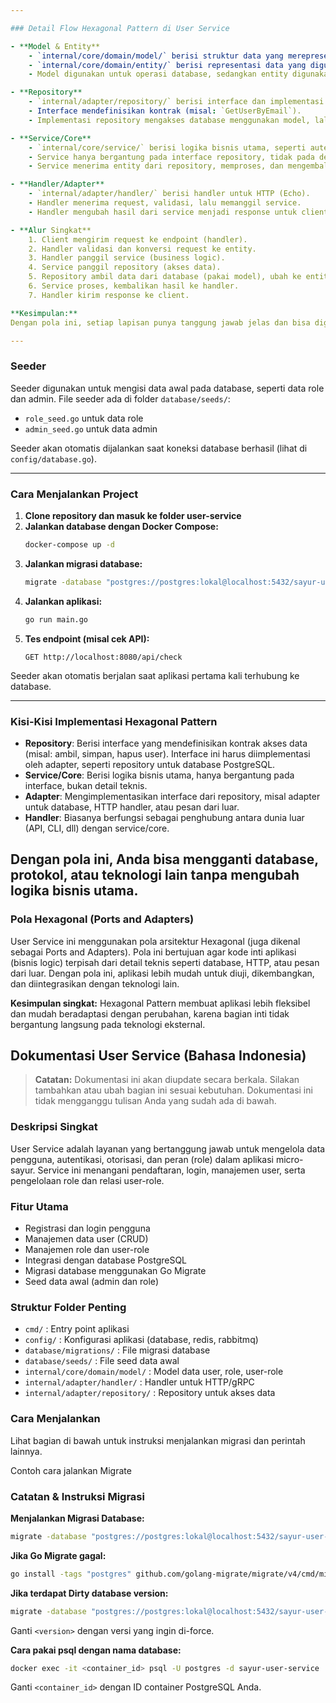 ```yaml
---

### Detail Flow Hexagonal Pattern di User Service

- **Model & Entity**
	- `internal/core/domain/model/` berisi struktur data yang merepresentasikan tabel di database (misal: `User`, `Role`, `UserRole`).
	- `internal/core/domain/entity/` berisi representasi data yang digunakan di business logic (misal: `UserEntity`).
	- Model digunakan untuk operasi database, sedangkan entity digunakan untuk proses di service.

- **Repository**
	- `internal/adapter/repository/` berisi interface dan implementasi repository.
	- Interface mendefinisikan kontrak (misal: `GetUserByEmail`).
	- Implementasi repository mengakses database menggunakan model, lalu mengubah hasilnya ke entity.

- **Service/Core**
	- `internal/core/service/` berisi logika bisnis utama, seperti autentikasi user.
	- Service hanya bergantung pada interface repository, tidak pada detail database.
	- Service menerima entity dari repository, memproses, dan mengembalikan hasil ke handler.

- **Handler/Adapter**
	- `internal/adapter/handler/` berisi handler untuk HTTP (Echo).
	- Handler menerima request, validasi, lalu memanggil service.
	- Handler mengubah hasil dari service menjadi response untuk client.

- **Alur Singkat**
	1. Client mengirim request ke endpoint (handler).
	2. Handler validasi dan konversi request ke entity.
	3. Handler panggil service (business logic).
	4. Service panggil repository (akses data).
	5. Repository ambil data dari database (pakai model), ubah ke entity, kembalikan ke service.
	6. Service proses, kembalikan hasil ke handler.
	7. Handler kirim response ke client.

**Kesimpulan:**
Dengan pola ini, setiap lapisan punya tanggung jawab jelas dan bisa diganti tanpa mengubah lapisan lain. Misal, jika ingin ganti database, cukup ubah implementasi repository saja.

---
```


### Seeder

Seeder digunakan untuk mengisi data awal pada database, seperti data role dan admin. File seeder ada di folder `database/seeds/`:
- `role_seed.go` untuk data role
- `admin_seed.go` untuk data admin

Seeder akan otomatis dijalankan saat koneksi database berhasil (lihat di `config/database.go`).

---

### Cara Menjalankan Project

1. **Clone repository dan masuk ke folder user-service**
2. **Jalankan database dengan Docker Compose:**
	 ```bash
	 docker-compose up -d
	 ```
3. **Jalankan migrasi database:**
	 ```bash
	 migrate -database "postgres://postgres:lokal@localhost:5432/sayur-user-service?sslmode=disable" -path database/migrations up
	 ```
4. **Jalankan aplikasi:**
	 ```bash
	 go run main.go
	 ```
5. **Tes endpoint (misal cek API):**
	 ```http
	 GET http://localhost:8080/api/check
	 ```

Seeder akan otomatis berjalan saat aplikasi pertama kali terhubung ke database.

***

### Kisi-Kisi Implementasi Hexagonal Pattern

* **Repository**: Berisi interface yang mendefinisikan kontrak akses data (misal: ambil, simpan, hapus user). Interface ini harus diimplementasi oleh adapter, seperti repository untuk database PostgreSQL.
* **Service/Core**: Berisi logika bisnis utama, hanya bergantung pada interface, bukan detail teknis.
* **Adapter**: Mengimplementasikan interface dari repository, misal adapter untuk database, HTTP handler, atau pesan dari luar.
* **Handler**: Biasanya berfungsi sebagai penghubung antara dunia luar (API, CLI, dll) dengan service/core.

## Dengan pola ini, Anda bisa mengganti database, protokol, atau teknologi lain tanpa mengubah logika bisnis utama.

### Pola Hexagonal (Ports and Adapters)

User Service ini menggunakan pola arsitektur Hexagonal (juga dikenal sebagai Ports and Adapters). Pola ini bertujuan agar kode inti aplikasi (bisnis logic) terpisah dari detail teknis seperti database, HTTP, atau pesan dari luar. Dengan pola ini, aplikasi lebih mudah untuk diuji, dikembangkan, dan diintegrasikan dengan teknologi lain.

**Kesimpulan singkat:**
Hexagonal Pattern membuat aplikasi lebih fleksibel dan mudah beradaptasi dengan perubahan, karena bagian inti tidak bergantung langsung pada teknologi eksternal.

## Dokumentasi User Service (Bahasa Indonesia)

> **Catatan:** Dokumentasi ini akan diupdate secara berkala. Silakan tambahkan atau ubah bagian ini sesuai kebutuhan. Dokumentasi ini tidak mengganggu tulisan Anda yang sudah ada di bawah.

### Deskripsi Singkat

User Service adalah layanan yang bertanggung jawab untuk mengelola data pengguna, autentikasi, otorisasi, dan peran (role) dalam aplikasi micro-sayur. Service ini menangani pendaftaran, login, manajemen user, serta pengelolaan role dan relasi user-role.

### Fitur Utama

* Registrasi dan login pengguna
* Manajemen data user (CRUD)
* Manajemen role dan user-role
* Integrasi dengan database PostgreSQL
* Migrasi database menggunakan Go Migrate
* Seed data awal (admin dan role)

### Struktur Folder Penting

* `cmd/` : Entry point aplikasi
* `config/` : Konfigurasi aplikasi (database, redis, rabbitmq)
* `database/migrations/` : File migrasi database
* `database/seeds/` : File seed data awal
* `internal/core/domain/model/` : Model data user, role, user-role
* `internal/adapter/handler/` : Handler untuk HTTP/gRPC
* `internal/adapter/repository/` : Repository untuk akses data

### Cara Menjalankan

Lihat bagian di bawah untuk instruksi menjalankan migrasi dan perintah lainnya.




Contoh cara jalankan Migrate


### Catatan & Instruksi Migrasi

**Menjalankan Migrasi Database:**

```bash
migrate -database "postgres://postgres:lokal@localhost:5432/sayur-user-service?sslmode=disable" -path database/migrations up
```

**Jika Go Migrate gagal:**

```bash
go install -tags "postgres" github.com/golang-migrate/migrate/v4/cmd/migrate@latest
```

**Jika terdapat Dirty database version:**

```bash
migrate -database "postgres://postgres:lokal@localhost:5432/sayur-user-service?sslmode=disable" -path database/migrations force <version>
```

Ganti `<version>` dengan versi yang ingin di-force.

**Cara pakai psql dengan nama database:**

```bash
docker exec -it <container_id> psql -U postgres -d sayur-user-service
```

Ganti `<container_id>` dengan ID container PostgreSQL Anda.


